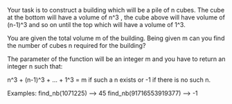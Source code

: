 Your task is to construct a building which will be a pile of n cubes. The cube at the bottom will have a volume of n^3 , the cube above will have volume of (n-1)^3 and so on until the top which will have a volume of 1^3.

You are given the total volume m of the building. Being given m can you find the number of cubes n required for the building?

The parameter of the function will be an integer m and you have to return an integer n such that:

n^3 + (n-1)^3 + ... + 1^3 = m if such a n exists or -1 if there is no such n.

Examples:
find_nb(1071225) --> 45
find_nb(91716553919377) --> -1
